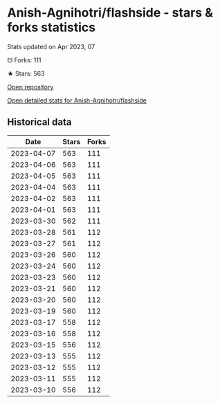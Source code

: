 # Anish-Agnihotri/flashside - stars & forks statistics

Stats updated on Apr 2023, 07

☋ Forks: 111

★ Stars: 563

[Open repository](https://github.com/Anish-Agnihotri/flashside)

[Open detailed stats for Anish-Agnihotri/flashside](https://reviewgithub.com/rep/Anish-Agnihotri/flashside)

## Historical data
| Date | Stars | Forks |
|------|-------|-------|
| 2023-04-07 | 563 | 111 | 
| 2023-04-06 | 563 | 111 | 
| 2023-04-05 | 563 | 111 | 
| 2023-04-04 | 563 | 111 | 
| 2023-04-02 | 563 | 111 | 
| 2023-04-01 | 563 | 111 | 
| 2023-03-30 | 562 | 111 | 
| 2023-03-28 | 561 | 112 | 
| 2023-03-27 | 561 | 112 | 
| 2023-03-26 | 560 | 112 | 
| 2023-03-24 | 560 | 112 | 
| 2023-03-23 | 560 | 112 | 
| 2023-03-21 | 560 | 112 | 
| 2023-03-20 | 560 | 112 | 
| 2023-03-19 | 560 | 112 | 
| 2023-03-17 | 558 | 112 | 
| 2023-03-16 | 558 | 112 | 
| 2023-03-15 | 556 | 112 | 
| 2023-03-13 | 555 | 112 | 
| 2023-03-12 | 555 | 112 | 
| 2023-03-11 | 555 | 112 | 
| 2023-03-10 | 556 | 112 | 

